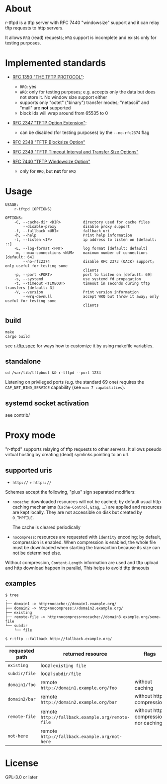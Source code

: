# About

r-tftpd is a tftp server with RFC 7440 "windowsize" support and it can
relay tftp requests to http servers.

It allows `RRQ` (read) requests; `WRQ` support is incomplete and
exists only for testing purposes.

# Implemented standards

 - [RFC 1350 "THE TFTP PROTOCOL"](https://www.rfc-editor.org/rfc/rfc1350):

   - `RRQ`: yes
   - `WRQ`: only for testing purposes; e.g. accepts only the data but does not store it.  No window size support either
   - supports only "octet" ("binary") transfer modes; "netascii" and "mail" are **not** supported
   - block ids will wrap around from 65535 to 0

 - [RFC 2347 "TFTP Option Extension"](https://www.rfc-editor.org/rfc/rfc2347.html):

   - can be disabled (for testing purposes) by the `--no-rfc2374` flag

 - [RFC 2348 "TFTP Blocksize Option"](https://datatracker.ietf.org/doc/html/rfc2348)

 - [RFC 2349 "TFTP Timeout Interval and Transfer Size Options"](https://datatracker.ietf.org/doc/html/rfc2349)

 - [RFC 7440 "TFTP Windowsize Option"](https://www.rfc-editor.org/rfc/rfc7440)
   - only for `RRQ`, but **not** for `WRQ`

# Usage

```
USAGE:
    r-tftpd [OPTIONS]

OPTIONS:
    -C, --cache-dir <DIR>          directory used for cache files
        --disable-proxy            disable proxy support
    -f, --fallback <URI>           fallback uri
    -h, --help                     Print help information
    -l, --listen <IP>              ip address to listen on [default: ::]
    -L, --log-format <FMT>         log format [default: default]
    -m, --max-connections <NUM>    maximum number of connections [default: 64]
        --no-rfc2374               disable RFC 2373 (OACK) support; only useful for testing some
                                   clients
    -p, --port <PORT>              port to listen on [default: 69]
    -s, --systemd                  use systemd fd propagation
    -t, --timeout <TIMEOUT>        timeout in seconds during tftp transfers [default: 3]
    -V, --version                  Print version information
        --wrq-devnull              accept WRQ but throw it away; only useful for testing some
                                   clients
```

## build

```
make
cargo build
```

see [r-tftp.spec](file://contrib/rust-r-tftpd.spec) for ways how to
customize it by using makefile variables.

## standalone

```
cd /var/lib/tftpboot && r-tftpd --port 1234
```

Listening on privileged ports (e.g. the standard 69 one) requires the
`CAP_NET_BIND_SERVICE` capability (see `man 7 capabilities`).


## systemd socket activation

see contrib/

# Proxy mode

"r-tftpd" supports relaying of tftp requests to other servers.  It
allows pseudo virtual hosting by creating (dead) symlinks pointing to
an url.

## supported uris

- `http://` + `https://`

Schemes accept the following, "plus" sign separated modifiers:

- `nocache`: downloaded resources will not be cached; by default usual
  http caching mechanisms (`Cache-Control`, `Etag`, ...)  are applied
  and resources are kept locally.  They are not accessible on disk but
  created by `O_TMPFILE`.

  The cache is cleared periodically

-  `nocompress`: resources are requested with `identity` encoding; by
  default, compression is enabled.  When compression is enabled, the
  whole file must be downloaded when starting the transaction because
  its size can not be determined else.

  Without compression, `Content-Length` information are used and tftp
  upload and http download happen in parallel, This helps to avoid
  tftp timeouts

## examples

```
$ tree
.
├── domain1 -> http+nocache://domain1.example.org/
├── domain2 -> http+nocompress://domain2.example.org/
├── existing
├── remote-file -> http+nocompress+nocache://domain3.example.org/some-file
└── subdir
    └── file

$ r-tftp --fallback http://fallback.example.org/
```

 | requested path | returned resource                                | flags                                |
 |----------------|--------------------------------------------------|--------------------------------------|
 | `existing`     | local `existing file`                            |                                      |
 | `subdir/file`  | local `subdir/file`                              |                                      |
 | `domain1/foo`  | remote `http://domain1.example.org/foo`          | without caching                      |
 | `domain2/bar`  | remote `http://domain2.example.org/bar`          | without http compression             |
 | `remote-file`  | remote `http://fallback.example.org/remote-file` | without http compression nor caching |
 | `not-here`     | remote `http://fallback.example.org/not-here`    |                                      |

# License

GPL-3.0 or later
